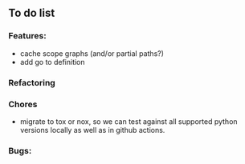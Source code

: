 ## To do list

### Features:

* cache scope graphs (and/or partial paths?)
* add go to definition

### Refactoring


### Chores

* migrate to tox or nox, so we can test against all supported python
  versions locally as well as in github actions.

### Bugs:
